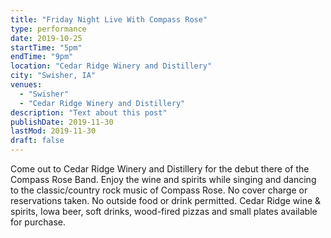 ```yaml
---
title: "Friday Night Live With Compass Rose"
type: performance
date: 2019-10-25
startTime: "5pm"
endTime: "9pm"
location: "Cedar Ridge Winery and Distillery"
city: "Swisher, IA"
venues:
  - "Swisher"
  - "Cedar Ridge Winery and Distillery"
description: "Text about this post"
publishDate: 2019-11-30
lastMod: 2019-11-30
draft: false
---
```


Come out to Cedar Ridge Winery and Distillery for the debut there of the Compass Rose Band. Enjoy the wine and spirits while singing and dancing to the classic/country rock music of Compass Rose.
No cover charge or reservations taken. No outside food or drink permitted. Cedar Ridge wine & spirits, Iowa beer, soft drinks, wood-fired pizzas and small plates available for purchase.
